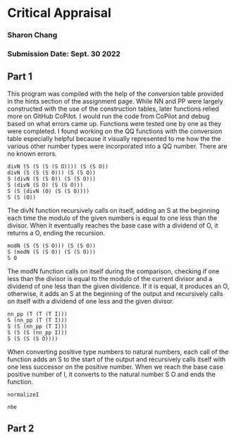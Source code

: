 # Critical Appraisal

### Sharon Chang
### Submission Date: Sept. 30 2022

## Part 1
This program was compiled with the help of the conversion table provided in the hints section of the assignment page. While NN and PP were largely constructed with the use of the construction tables, later functions relied more on GitHub CoPilot. I would run the code from CoPilot and debug based on what errors came up. Functions were tested one by one as they were completed. I found working on the QQ functions with the conversion table especially helpful because it visually represented to me how the the various other number types were incorporated into a QQ number. There are no known errors.

```
divN (S (S (S (S O)))) (S (S O))
divN (S (S (S O))) (S (S O))
S (divN (S (S O)) (S (S O)))
S (divN (S O) (S (S O)))
S (S (divN (O) (S (S O))))
S (S (O))
```
The divN function recursively calls on itself, adding an S at the beginning each time the modulo of the given numbers is equal to one less than the divisor. When it eventually reaches the base case with a dividend of O, it returns a O, ending the recursion.

```
modN (S (S (S O))) (S (S O))
S (modN (S (S O)) (S (S O)))
S O
```
The modN function calls on itself during the comparison, checking if one less than the divisor is equal to the modulo of the current divisor and a dividend of one less than the given dividence. If it is equal, it produces an O, otherwise, it adds an S at the beginning of the output and recursively calls on itself with a dividend of one less and the given divisor.

```
nn_pp (T (T (T I)))
S (nn_pp (T (T I)))
S (S (nn_pp (T I)))
S (S (S (nn_pp I)))
S (S (S (S O))))
```
When converting positive type numbers to natural numbers, each call of the function adds an S to the start of the output and recursively calls itself with one less successor on the positive number. When we reach the base case positive number of I, it converts to the natural number S O and ends the function.

```
normalizeI
```

```
nbe
```

## Part 2

